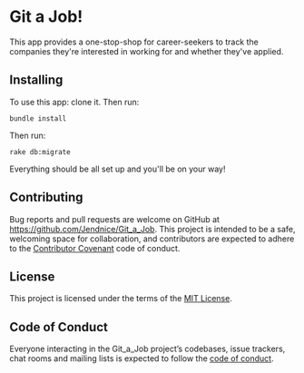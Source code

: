 # Git a Job!

This app provides a one-stop-shop for career-seekers to track the companies they're interested in working for and whether they've applied.

## Installing

To use this app: clone it. Then run:

```
bundle install
```

Then run:

```
rake db:migrate
```

Everything should be all set up and you'll be on your way!

## Contributing

Bug reports and pull requests are welcome on GitHub at https://github.com/Jendnice/Git_a_Job. This project is intended to be a safe, welcoming space for collaboration, and contributors are expected to adhere to the [Contributor Covenant](http://contributor-covenant.org) code of conduct.

## License

This project is licensed under the terms of the [MIT License](https://opensource.org/licenses/MIT).

## Code of Conduct

Everyone interacting in the Git_a_Job project’s codebases, issue trackers, chat rooms and mailing lists is expected to follow the [code of conduct](https://github.com/Jendnice/Git_a_Job/CODE_OF_CONDUCT.md).